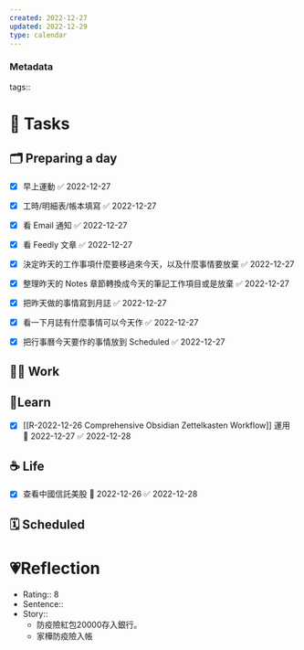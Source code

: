 ```yaml
---
created: 2022-12-27
updated: 2022-12-29
type: calendar
---
```

### Metadata
tags:: 

# 📝 Tasks
## 🗂 Preparing a day
- [x] 早上運動 ✅ 2022-12-27
- [x] 工時/明細表/帳本填寫 ✅ 2022-12-27
- [x] 看 Email 通知 ✅ 2022-12-27
- [x] 看 Feedly 文章 ✅ 2022-12-27
- [x] 決定昨天的工作事項什麼要移過來今天，以及什麼事情要放棄 ✅ 2022-12-27
- [x] 整理昨天的 Notes 章節轉換成今天的筆記工作項目或是放棄 ✅ 2022-12-27
- [x] 把昨天做的事情寫到月誌 ✅ 2022-12-27
- [x] 看一下月誌有什麼事情可以今天作 ✅ 2022-12-27
- [x] 把行事曆今天要作的事情放到 Scheduled ✅ 2022-12-27


## 🧑‍💻 Work

## 📖Learn
- [x] [[R-2022-12-26 Comprehensive Obsidian Zettelkasten Workflow]]  運用 📅 2022-12-27 ✅ 2022-12-28

## ☕️ Life 
- [x] 查看中國信託美股 📅 2022-12-26 ✅ 2022-12-28

## 🗓 Scheduled

# 💗Reflection
- Rating:: 8
- Sentence::
- Story::   
	- 防疫險紅包20000存入銀行。
	-  家樺防疫險入帳

